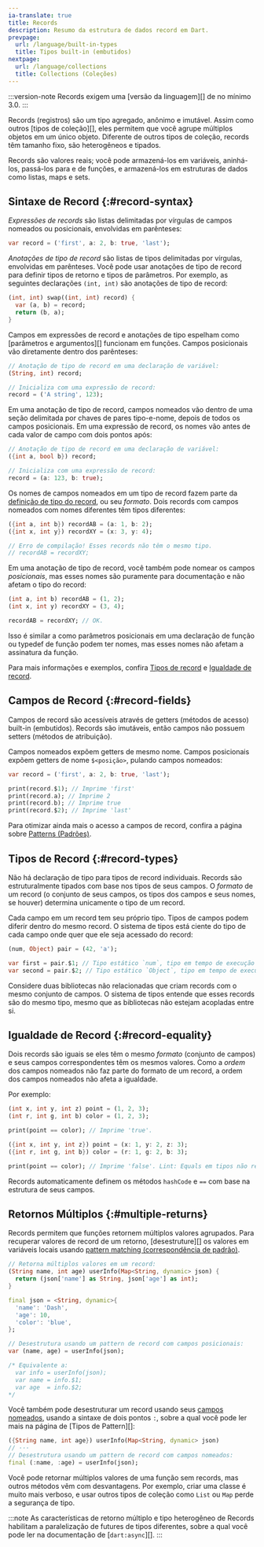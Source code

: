 ```yaml
---
ia-translate: true
title: Records
description: Resumo da estrutura de dados record em Dart.
prevpage:
  url: /language/built-in-types
  title: Tipos built-in (embutidos)
nextpage:
  url: /language/collections
  title: Collections (Coleções)
---
```


:::version-note
  Records exigem uma [versão da linguagem][] de no mínimo 3.0.
:::

Records (registros) são um tipo agregado, anônimo e imutável. Assim como outros [tipos de coleção][],
eles permitem que você agrupe múltiplos objetos em um único objeto. Diferente de outros tipos de coleção,
records têm tamanho fixo, são heterogêneos e tipados.

Records são valores reais; você pode armazená-los em variáveis,
aninhá-los, passá-los para e de funções,
e armazená-los em estruturas de dados como listas, maps e sets.

## Sintaxe de Record {:#record-syntax}

_Expressões de records_ são listas delimitadas por vírgulas de campos nomeados ou posicionais,
envolvidas em parênteses:

<?code-excerpt "language/test/records_test.dart (record-syntax)"?>
```dart
var record = ('first', a: 2, b: true, 'last');
```

_Anotações de tipo de record_ são listas de tipos delimitadas por vírgulas, envolvidas em parênteses.
Você pode usar anotações de tipo de record para definir tipos de retorno e tipos de parâmetros.
Por exemplo, as seguintes declarações `(int, int)` são anotações de tipo de record:

<?code-excerpt "language/test/records_test.dart (record-type-annotation)"?>
```dart
(int, int) swap((int, int) record) {
  var (a, b) = record;
  return (b, a);
}
```

Campos em expressões de record e anotações de tipo espelham
como [parâmetros e argumentos][] funcionam em funções.
Campos posicionais vão diretamente dentro dos parênteses:

<?code-excerpt "language/test/records_test.dart (record-type-declaration)"?>
```dart
// Anotação de tipo de record em uma declaração de variável:
(String, int) record;

// Inicializa com uma expressão de record:
record = ('A string', 123);
```

Em uma anotação de tipo de record, campos nomeados vão dentro de uma seção delimitada por chaves
de pares tipo-e-nome, depois de todos os campos posicionais. Em uma expressão de record,
os nomes vão antes de cada valor de campo com dois pontos após:

<?code-excerpt "language/test/records_test.dart (record-type-named-declaration)"?>
```dart
// Anotação de tipo de record em uma declaração de variável:
({int a, bool b}) record;

// Inicializa com uma expressão de record:
record = (a: 123, b: true);
```

Os nomes de campos nomeados em um tipo de record fazem parte da
[definição de tipo do record](#record-types), ou seu _formato_.
Dois records com campos nomeados com
nomes diferentes têm tipos diferentes:

<?code-excerpt "language/test/records_test.dart (record-type-mismatched-names)"?>
```dart
({int a, int b}) recordAB = (a: 1, b: 2);
({int x, int y}) recordXY = (x: 3, y: 4);

// Erro de compilação! Esses records não têm o mesmo tipo.
// recordAB = recordXY;
```

Em uma anotação de tipo de record, você também pode nomear os campos *posicionais*, mas
esses nomes são puramente para documentação e não afetam o tipo do record:

<?code-excerpt "language/test/records_test.dart (record-type-matched-names)"?>
```dart
(int a, int b) recordAB = (1, 2);
(int x, int y) recordXY = (3, 4);

recordAB = recordXY; // OK.
```

Isso é similar a como parâmetros posicionais
em uma declaração de função ou typedef de função
podem ter nomes, mas esses nomes não afetam a assinatura da função.

Para mais informações e exemplos, confira
[Tipos de record](#record-types) e [Igualdade de record](#record-equality).

## Campos de Record {:#record-fields}

Campos de record são acessíveis através de getters (métodos de acesso) built-in (embutidos). Records são imutáveis,
então campos não possuem setters (métodos de atribuição).

Campos nomeados expõem getters de mesmo nome. Campos posicionais expõem getters
de nome `$<posição>`, pulando campos nomeados:

<?code-excerpt "language/test/records_test.dart (record-getters)"?>
```dart
var record = ('first', a: 2, b: true, 'last');

print(record.$1); // Imprime 'first'
print(record.a); // Imprime 2
print(record.b); // Imprime true
print(record.$2); // Imprime 'last'
```

Para otimizar ainda mais o acesso a campos de record,
confira a página sobre [Patterns (Padrões)][pattern].

## Tipos de Record {:#record-types}

Não há declaração de tipo para tipos de record individuais. Records são estruturalmente
tipados com base nos tipos de seus campos. O _formato_ de um record (o conjunto de seus campos,
os tipos dos campos e seus nomes, se houver) determina unicamente o tipo de um record.

Cada campo em um record tem seu próprio tipo. Tipos de campos podem diferir dentro do mesmo
record. O sistema de tipos está ciente do tipo de cada campo onde quer que ele seja acessado
do record:

<?code-excerpt "language/test/records_test.dart (record-getters-two)"?>
```dart
(num, Object) pair = (42, 'a');

var first = pair.$1; // Tipo estático `num`, tipo em tempo de execução `int`.
var second = pair.$2; // Tipo estático `Object`, tipo em tempo de execução `String`.
```

Considere duas bibliotecas não relacionadas que criam records com o mesmo conjunto de campos.
O sistema de tipos entende que esses records são do mesmo tipo, mesmo que as
bibliotecas não estejam acopladas entre si.

## Igualdade de Record {:#record-equality}

Dois records são iguais se eles têm o mesmo _formato_ (conjunto de campos)
e seus campos correspondentes têm os mesmos valores.
Como a _ordem_ dos campos nomeados não faz parte do formato de um record, a ordem dos
campos nomeados não afeta a igualdade.

Por exemplo:

<?code-excerpt "language/test/records_test.dart (record-shape)"?>
```dart
(int x, int y, int z) point = (1, 2, 3);
(int r, int g, int b) color = (1, 2, 3);

print(point == color); // Imprime 'true'.
```

<?code-excerpt "language/test/records_test.dart (record-shape-mismatch)"?>
```dart
({int x, int y, int z}) point = (x: 1, y: 2, z: 3);
({int r, int g, int b}) color = (r: 1, g: 2, b: 3);

print(point == color); // Imprime 'false'. Lint: Equals em tipos não relacionados.
```

Records automaticamente definem os métodos `hashCode` e `==` com base na estrutura
de seus campos.

## Retornos Múltiplos {:#multiple-returns}

Records permitem que funções retornem múltiplos valores agrupados.
Para recuperar valores de record de um retorno,
[desestruture][] os valores em variáveis locais usando [pattern matching (correspondência de padrão)][pattern].

<?code-excerpt "language/test/records_test.dart (record-multiple-returns)"?>
```dart
// Retorna múltiplos valores em um record:
(String name, int age) userInfo(Map<String, dynamic> json) {
  return (json['name'] as String, json['age'] as int);
}

final json = <String, dynamic>{
  'name': 'Dash',
  'age': 10,
  'color': 'blue',
};

// Desestrutura usando um pattern de record com campos posicionais:
var (name, age) = userInfo(json);

/* Equivalente a:
  var info = userInfo(json);
  var name = info.$1;
  var age  = info.$2;
*/
```

Você também pode desestruturar um record usando seus [campos nomeados](#record-fields),
usando a sintaxe de dois pontos `:`, sobre a qual você pode ler mais na página de
[Tipos de Pattern][]:

<?code-excerpt "language/test/records_test.dart (record-name-destructure)"?>
```dart
({String name, int age}) userInfo(Map<String, dynamic> json)
// ···
// Desestrutura usando um pattern de record com campos nomeados:
final (:name, :age) = userInfo(json);
```

Você pode retornar múltiplos valores de uma função sem records,
mas outros métodos vêm com desvantagens.
Por exemplo, criar uma classe é muito mais verboso, e usar outros tipos de coleção
como `List` ou `Map` perde a segurança de tipo.

:::note
As características de retorno múltiplo e tipo heterogêneo de Records habilitam
a paralelização de futures de tipos diferentes, sobre a qual você pode ler na
documentação de [`dart:async`][].
:::

[language version]: /resources/language/evolution#language-versioning
[collection types]: /language/collections
[pattern]: /language/patterns#destructuring-multiple-returns
[`dart:async` documentation]: /libraries/dart-async#handling-errors-for-multiple-futures
[parameters and arguments]: /language/functions#parameters
[destructure]: /language/patterns#destructuring
[Pattern types]: /language/pattern-types#record
